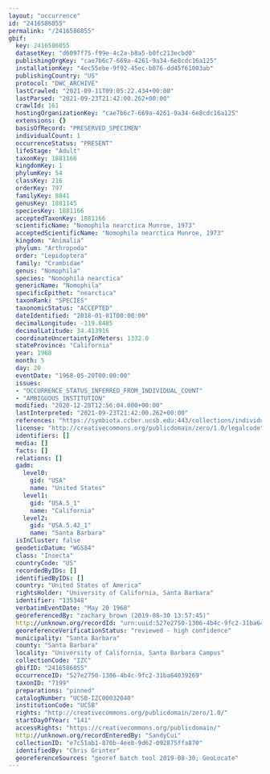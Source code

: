 ```yaml
---
layout: "occurrence"
id: "2416586055"
permalink: "/2416586055"
gbif:
  key: 2416586055
  datasetKey: "d6097f75-f99e-4c2a-b8a5-b0fc213ecbd0"
  publishingOrgKey: "cae7b6c7-669a-4261-9a34-6e8cdc16a125"
  installationKey: "4ec55ebe-9f92-45ec-b076-dd45f61003ab"
  publishingCountry: "US"
  protocol: "DWC_ARCHIVE"
  lastCrawled: "2021-09-11T09:05:22.434+00:00"
  lastParsed: "2021-09-23T21:42:00.262+00:00"
  crawlId: 161
  hostingOrganizationKey: "cae7b6c7-669a-4261-9a34-6e8cdc16a125"
  extensions: {}
  basisOfRecord: "PRESERVED_SPECIMEN"
  individualCount: 1
  occurrenceStatus: "PRESENT"
  lifeStage: "Adult"
  taxonKey: 1881166
  kingdomKey: 1
  phylumKey: 54
  classKey: 216
  orderKey: 797
  familyKey: 8841
  genusKey: 1881145
  speciesKey: 1881166
  acceptedTaxonKey: 1881166
  scientificName: "Nomophila nearctica Munroe, 1973"
  acceptedScientificName: "Nomophila nearctica Munroe, 1973"
  kingdom: "Animalia"
  phylum: "Arthropoda"
  order: "Lepidoptera"
  family: "Crambidae"
  genus: "Nomophila"
  species: "Nomophila nearctica"
  genericName: "Nomophila"
  specificEpithet: "nearctica"
  taxonRank: "SPECIES"
  taxonomicStatus: "ACCEPTED"
  dateIdentified: "2018-01-01T00:00:00"
  decimalLongitude: -119.8485
  decimalLatitude: 34.413916
  coordinateUncertaintyInMeters: 1332.0
  stateProvince: "California"
  year: 1968
  month: 5
  day: 20
  eventDate: "1968-05-20T00:00:00"
  issues:
  - "OCCURRENCE_STATUS_INFERRED_FROM_INDIVIDUAL_COUNT"
  - "AMBIGUOUS_INSTITUTION"
  modified: "2020-12-28T12:56:04.000+00:00"
  lastInterpreted: "2021-09-23T21:42:00.262+00:00"
  references: "https://symbiota.ccber.ucsb.edu:443/collections/individual/index.php?occid=135348"
  license: "http://creativecommons.org/publicdomain/zero/1.0/legalcode"
  identifiers: []
  media: []
  facts: []
  relations: []
  gadm:
    level0:
      gid: "USA"
      name: "United States"
    level1:
      gid: "USA.5_1"
      name: "California"
    level2:
      gid: "USA.5.42_1"
      name: "Santa Barbara"
  isInCluster: false
  geodeticDatum: "WGS84"
  class: "Insecta"
  countryCode: "US"
  recordedByIDs: []
  identifiedByIDs: []
  country: "United States of America"
  rightsHolder: "University of California, Santa Barbara"
  identifier: "135348"
  verbatimEventDate: "May 20 1968"
  georeferencedBy: "zachary_brown (2019-08-30 13:57:45)"
  http://unknown.org/recordId: "urn:uuid:527e2750-1306-4b4c-9fc2-31ba64039269"
  georeferenceVerificationStatus: "reviewed - high confidence"
  municipality: "Santa Barbara"
  county: "Santa Barbara"
  locality: "University of California, Santa Barbara Campus"
  collectionCode: "IZC"
  gbifID: "2416586055"
  occurrenceID: "527e2750-1306-4b4c-9fc2-31ba64039269"
  taxonID: "7199"
  preparations: "pinned"
  catalogNumber: "UCSB-IZC00032040"
  institutionCode: "UCSB"
  rights: "http://creativecommons.org/publicdomain/zero/1.0/"
  startDayOfYear: "141"
  accessRights: "https://creativecommons.org/publicdomain/"
  http://unknown.org/recordEnteredBy: "SandyCui"
  collectionID: "e7c51ab1-870b-4ee8-9d62-092875ffa870"
  identifiedBy: "Chris Grinter"
  georeferenceSources: "georef batch tool 2019-08-30; GeoLocate"
---
```

